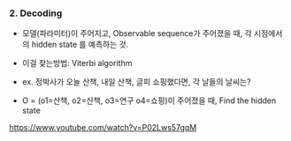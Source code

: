 

### 2. Decoding 
- 모델(파라미터)이 주어지고, Observable sequence가 주어졌을 때, 각 시점에서의 hidden state 를 예측하는 것. 
- 이걸 찾는방법: Viterbi algorithm 

- ex. 정박사가 오늘 산책, 내일 산책, 글피 쇼핑했다면, 각 날들의 날씨는?
- O = (o1=산책, o2=산책, o3=연구 o4=쇼핑)이 주어졌을 때, Find the hidden state


https://www.youtube.com/watch?v=P02Lws57gqM
